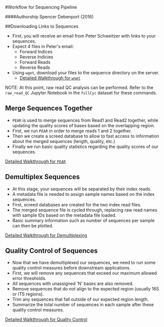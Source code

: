 #Workflow for Sequencing Pipeline

####Authorship
Spencer Debenport (2016)

##Downloading Links to Sequences

* First, you will receive an email from Peter Schweitzer with links to your sequences.
* Expect 4 files in Peter's email:
  * Forward Indices
  * Reverse Indicies
  * Forward Reads
  * Reverse Reads
* Using `wget`, download your files to the sequence directory on the server.
  * [Detailed Walkthrough for `wget`](./detailed_walkthroughs/wget.md)

NOTE: At this point, raw read QC analysis can be performed. Refer to the `raw_read_QC` Jupyter Notebook in the `fullCyc` dataset for these commands.

## Merge Sequences Together 

* `PEAR` is used to merge sequences from Read1 and Read2 together, while updating the quality scores of bases based on the overlapping region.
* First, we run `PEAR` in order to merge reads 1 and 2 together.
* Then we create a screed database to allow to fast access to information about the merged sequences (length, quality, etc.)
* Finally we run basic quality statistics regarding the quality scores of our sequences. 

[Detailed Walkthrough for `PEAR`](./detailed_walkthroughs/pear.md)

## Demultiplex Sequences

* At this stage, your sequences will be separated by their index reads.
* A metadata file is needed to assign sample names based on the index sequences. 
* First, screed databases are created for the two index read files.
* The merged sequence file is cycled through, replacing raw read names with sample IDs based on the metadata file loaded.
* Basic summary information such as number of sequences per sample can then be plotted.

[Detailed Walkthrough for Demultiplexing](./detailed_walkthroughs/demultiplexing.md)

## Quality Control of Sequences

* Now that we have demultiplexed our sequences, we need to run some quality control measures before downstream applications.
* First, we will remove any sequences that exceed our maximum allowed error thresholds.
* All sequences with unassigned 'N' bases are also removed.
* Remove sequences that do not align to the expected region (usually 16S or ITS regions).
* Trim any sequences that fall outside of our expected region length.
* Summarize the total number of sequences in each sample after these quality control measures.

[Detailed Walkthrough for Quality Control](./detailed_walkthroughs/qc.md)



